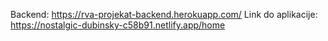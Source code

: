 Backend: https://rva-projekat-backend.herokuapp.com/
Link do aplikacije: https://nostalgic-dubinsky-c58b91.netlify.app/home
